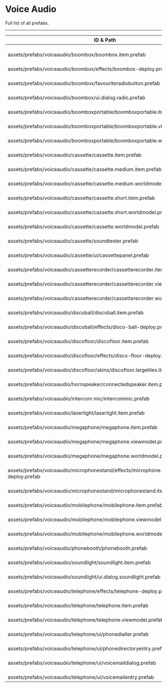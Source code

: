 # Voice Audio
Full list of all <Badge type="warning" text="44"/> prefabs.

---
| ID & Path |
| --- |
| <a href="#1374378034"><Badge id="1374378034" type="tip" text="#"/></a> <Badge type="tip" text="1374378034"/> <Badge type="info" text="ItemDefinition"/> <Badge type="info" text="ItemModDeployable"/> <Badge type="info" text="ItemBlueprint"/> <Badge type="info" text="ItemModEntity"/> <br> assets/prefabs/voiceaudio/boombox/boombox.item.prefab |
| <a href="#3361299269"><Badge id="3361299269" type="tip" text="#"/></a> <Badge type="tip" text="3361299269"/> <Badge type="info" text="Poolable"/> <Badge type="info" text="EffectRecycle"/> <Badge type="info" text="SoundPlayer"/> <br> assets/prefabs/voiceaudio/boombox/effects/boombox-deploy.prefab |
| <a href="#3479097425"><Badge id="3479097425" type="tip" text="#"/></a> <Badge type="tip" text="3479097425"/> <Badge type="info" text="Rust.UI.RustButton"/> <Badge type="info" text="UnityEngine.UI.Image"/> <Badge type="info" text="UnityEngine.UI.RectMask2D"/> <Badge type="info" text="FavouriteRadioStation"/> <br> assets/prefabs/voiceaudio/boombox/favouriteradiobutton.prefab |
| <a href="#4209359575"><Badge id="4209359575" type="tip" text="#"/></a> <Badge type="tip" text="4209359575"/> <Badge type="info" text="UnityEngine.UI.GraphicRaycaster"/> <Badge type="info" text="NeedsCursor"/> <Badge type="info" text="RadioDialog"/> <Badge type="info" text="UnityEngine.UI.Image"/> <Badge type="info" text="UIBackgroundBlur"/> <Badge type="info" text="NeedsKeyboard"/> <Badge type="info" text="UIEscapeCapture"/> <Badge type="info" text="UnityEngine.UI.CanvasScaler"/> <br> assets/prefabs/voiceaudio/boombox/ui.dialog.radio.prefab |
| <a href="#4053539696"><Badge id="4053539696" type="tip" text="#"/></a> <Badge type="tip" text="4053539696"/> <Badge type="info" text="ItemDefinition"/> <Badge type="info" text="ItemModEntity"/> <Badge type="info" text="ItemBlueprint"/> <Badge type="info" text="ItemModCassetteContainer"/> <br> assets/prefabs/voiceaudio/boomboxportable/boomboxportable.item.prefab |
| <a href="#3014691631"><Badge id="3014691631" type="tip" text="#"/></a> <Badge type="tip" text="3014691631"/> <Badge type="info" text="BaseViewModel"/> <Badge type="info" text="ViewmodelSway"/> <Badge type="info" text="ViewmodelLower"/> <Badge type="info" text="ViewmodelBob"/> <Badge type="info" text="Model"/> <Badge type="info" text="Facepunch.Skeleton"/> <Badge type="info" text="SwapKeycard"/> <br> assets/prefabs/voiceaudio/boomboxportable/boomboxportable.viewmodel.prefab |
| <a href="#3017032724"><Badge id="3017032724" type="tip" text="#"/></a> <Badge type="tip" text="3017032724"/> <Badge type="info" text="WorldModel"/> <Badge type="info" text="WorldModelOutline"/> <br> assets/prefabs/voiceaudio/boomboxportable/boomboxportable.worldmodel.prefab |
| <a href="#1877016984"><Badge id="1877016984" type="tip" text="#"/></a> <Badge type="tip" text="1877016984"/> <Badge type="info" text="ItemDefinition"/> <Badge type="info" text="ItemBlueprint"/> <Badge type="info" text="ItemModCassette"/> <br> assets/prefabs/voiceaudio/cassette/cassette.item.prefab |
| <a href="#497233490"><Badge id="497233490" type="tip" text="#"/></a> <Badge type="tip" text="497233490"/> <Badge type="info" text="ItemDefinition"/> <Badge type="info" text="ItemBlueprint"/> <Badge type="info" text="ItemModCassette"/> <br> assets/prefabs/voiceaudio/cassette/cassette.medium.item.prefab |
| <a href="#14050315"><Badge id="14050315" type="tip" text="#"/></a> <Badge type="tip" text="14050315"/> <Badge type="info" text="WorldModel"/> <Badge type="info" text="WorldModelOutline"/> <br> assets/prefabs/voiceaudio/cassette/cassette.medium.worldmodel.prefab |
| <a href="#476659629"><Badge id="476659629" type="tip" text="#"/></a> <Badge type="tip" text="476659629"/> <Badge type="info" text="ItemDefinition"/> <Badge type="info" text="ItemBlueprint"/> <Badge type="info" text="ItemModCassette"/> <br> assets/prefabs/voiceaudio/cassette/cassette.short.item.prefab |
| <a href="#2797009111"><Badge id="2797009111" type="tip" text="#"/></a> <Badge type="tip" text="2797009111"/> <Badge type="info" text="WorldModel"/> <Badge type="info" text="WorldModelOutline"/> <br> assets/prefabs/voiceaudio/cassette/cassette.short.worldmodel.prefab |
| <a href="#2112297531"><Badge id="2112297531" type="tip" text="#"/></a> <Badge type="tip" text="2112297531"/> <Badge type="info" text="WorldModel"/> <Badge type="info" text="WorldModelOutline"/> <br> assets/prefabs/voiceaudio/cassette/cassette.worldmodel.prefab |
| <a href="#1155088080"><Badge id="1155088080" type="tip" text="#"/></a> <Badge type="tip" text="1155088080"/>  <br> assets/prefabs/voiceaudio/cassette/soundtester.prefab |
| <a href="#1202870198"><Badge id="1202870198" type="tip" text="#"/></a> <Badge type="tip" text="1202870198"/> <Badge type="info" text="UnityEngine.UI.Image"/> <Badge type="info" text="UnityEngine.UI.LayoutElement"/> <Badge type="info" text="UnityEngine.UI.VerticalLayoutGroup"/> <Badge type="info" text="CassettePanel"/> <br> assets/prefabs/voiceaudio/cassette/ui/cassettepanel.prefab |
| <a href="#2147141702"><Badge id="2147141702" type="tip" text="#"/></a> <Badge type="tip" text="2147141702"/> <Badge type="info" text="ItemDefinition"/> <Badge type="info" text="ItemModEntity"/> <Badge type="info" text="ItemBlueprint"/> <Badge type="info" text="ItemModCassetteContainer"/> <br> assets/prefabs/voiceaudio/cassetterecorder/cassetterecorder.item.prefab |
| <a href="#779237736"><Badge id="779237736" type="tip" text="#"/></a> <Badge type="tip" text="779237736"/> <Badge type="info" text="BaseViewModel"/> <Badge type="info" text="ViewmodelSway"/> <Badge type="info" text="ViewmodelLower"/> <Badge type="info" text="ViewmodelBob"/> <Badge type="info" text="Model"/> <Badge type="info" text="Facepunch.Skeleton"/> <Badge type="info" text="SwapKeycard"/> <br> assets/prefabs/voiceaudio/cassetterecorder/cassetterecorder.viewmodel.prefab |
| <a href="#334494462"><Badge id="334494462" type="tip" text="#"/></a> <Badge type="tip" text="334494462"/> <Badge type="info" text="WorldModel"/> <Badge type="info" text="WorldModelOutline"/> <Badge type="info" text="ColliderInfo"/> <br> assets/prefabs/voiceaudio/cassetterecorder/cassetterecorder.worldmodel.prefab |
| <a href="#2478353437"><Badge id="2478353437" type="tip" text="#"/></a> <Badge type="tip" text="2478353437"/> <Badge type="info" text="ItemDefinition"/> <Badge type="info" text="ItemModDeployable"/> <Badge type="info" text="ItemModEntity"/> <Badge type="info" text="ItemBlueprint"/> <br> assets/prefabs/voiceaudio/discoball/discoball.item.prefab |
| <a href="#3039313912"><Badge id="3039313912" type="tip" text="#"/></a> <Badge type="tip" text="3039313912"/> <Badge type="info" text="Poolable"/> <Badge type="info" text="EffectRecycle"/> <Badge type="info" text="SoundPlayer"/> <br> assets/prefabs/voiceaudio/discoball/effects/disco-ball-deploy.prefab |
| <a href="#1820629981"><Badge id="1820629981" type="tip" text="#"/></a> <Badge type="tip" text="1820629981"/> <Badge type="info" text="ItemDefinition"/> <Badge type="info" text="ItemModDeployable"/> <Badge type="info" text="ItemBlueprint"/> <Badge type="info" text="ItemModEntity"/> <br> assets/prefabs/voiceaudio/discofloor/discofloor.item.prefab |
| <a href="#4121171399"><Badge id="4121171399" type="tip" text="#"/></a> <Badge type="tip" text="4121171399"/> <Badge type="info" text="Poolable"/> <Badge type="info" text="EffectRecycle"/> <Badge type="info" text="SoundPlayer"/> <br> assets/prefabs/voiceaudio/discofloor/effects/disco-floor-deploy.prefab |
| <a href="#1993031190"><Badge id="1993031190" type="tip" text="#"/></a> <Badge type="tip" text="1993031190"/> <Badge type="info" text="ItemDefinition"/> <Badge type="info" text="ItemModDeployable"/> <Badge type="info" text="ItemBlueprint"/> <Badge type="info" text="ItemModEntity"/> <br> assets/prefabs/voiceaudio/discofloor/skins/discofloor.largetiles.item.prefab |
| <a href="#2641542080"><Badge id="2641542080" type="tip" text="#"/></a> <Badge type="tip" text="2641542080"/> <Badge type="info" text="ItemDefinition"/> <Badge type="info" text="ItemModDeployable"/> <Badge type="info" text="ItemBlueprint"/> <Badge type="info" text="ItemModEntity"/> <br> assets/prefabs/voiceaudio/hornspeaker/connectedspeaker.item.prefab |
| <a href="#3541553911"><Badge id="3541553911" type="tip" text="#"/></a> <Badge type="tip" text="3541553911"/>  <br> assets/prefabs/voiceaudio/intercom mic/intercommic.prefab |
| <a href="#2653968210"><Badge id="2653968210" type="tip" text="#"/></a> <Badge type="tip" text="2653968210"/> <Badge type="info" text="ItemDefinition"/> <Badge type="info" text="ItemModDeployable"/> <Badge type="info" text="ItemBlueprint"/> <Badge type="info" text="ItemModEntity"/> <br> assets/prefabs/voiceaudio/laserlight/laserlight.item.prefab |
| <a href="#1667494845"><Badge id="1667494845" type="tip" text="#"/></a> <Badge type="tip" text="1667494845"/> <Badge type="info" text="ItemDefinition"/> <Badge type="info" text="ItemModEntity"/> <Badge type="info" text="ItemBlueprint"/> <Badge type="info" text="ItemModEntity"/> <br> assets/prefabs/voiceaudio/megaphone/megaphone.item.prefab |
| <a href="#618785753"><Badge id="618785753" type="tip" text="#"/></a> <Badge type="tip" text="618785753"/> <Badge type="info" text="BaseViewModel"/> <Badge type="info" text="ViewmodelBob"/> <Badge type="info" text="ViewmodelLower"/> <Badge type="info" text="ViewmodelSway"/> <Badge type="info" text="Facepunch.Skeleton"/> <Badge type="info" text="IronSights"/> <br> assets/prefabs/voiceaudio/megaphone/megaphone.viewmodel.prefab |
| <a href="#1563657887"><Badge id="1563657887" type="tip" text="#"/></a> <Badge type="tip" text="1563657887"/> <Badge type="info" text="WorldModel"/> <Badge type="info" text="WorldModelOutline"/> <Badge type="info" text="ColliderInfo"/> <br> assets/prefabs/voiceaudio/megaphone/megaphone.worldmodel.prefab |
| <a href="#1209362664"><Badge id="1209362664" type="tip" text="#"/></a> <Badge type="tip" text="1209362664"/> <Badge type="info" text="Poolable"/> <Badge type="info" text="EffectRecycle"/> <Badge type="info" text="SoundPlayer"/> <br> assets/prefabs/voiceaudio/microphonestand/effects/microphone-stand-deploy.prefab |
| <a href="#1213185119"><Badge id="1213185119" type="tip" text="#"/></a> <Badge type="tip" text="1213185119"/> <Badge type="info" text="ItemDefinition"/> <Badge type="info" text="ItemModDeployable"/> <Badge type="info" text="ItemBlueprint"/> <Badge type="info" text="ItemModEntity"/> <Badge type="info" text="ItemModChildIO"/> <br> assets/prefabs/voiceaudio/microphonestand/microphonestand.item.prefab |
| <a href="#198436897"><Badge id="198436897" type="tip" text="#"/></a> <Badge type="tip" text="198436897"/> <Badge type="info" text="ItemDefinition"/> <Badge type="info" text="ItemModEntity"/> <Badge type="info" text="ItemBlueprint"/> <Badge type="info" text="ItemModEntity"/> <Badge type="info" text="ItemModAssociatedEntityMobile"/> <br> assets/prefabs/voiceaudio/mobilephone/mobilephone.item.prefab |
| <a href="#1387117078"><Badge id="1387117078" type="tip" text="#"/></a> <Badge type="tip" text="1387117078"/> <Badge type="info" text="BaseViewModel"/> <Badge type="info" text="ViewmodelBob"/> <Badge type="info" text="ViewmodelLower"/> <Badge type="info" text="ViewmodelSway"/> <Badge type="info" text="Facepunch.Skeleton"/> <Badge type="info" text="ViewmodelAspectOffset"/> <br> assets/prefabs/voiceaudio/mobilephone/mobilephone.viewmodel.prefab |
| <a href="#213861678"><Badge id="213861678" type="tip" text="#"/></a> <Badge type="tip" text="213861678"/> <Badge type="info" text="WorldModel"/> <Badge type="info" text="WorldModelOutline"/> <Badge type="info" text="ColliderInfo"/> <br> assets/prefabs/voiceaudio/mobilephone/mobilephone.worldmodel.prefab |
| <a href="#2456018951"><Badge id="2456018951" type="tip" text="#"/></a> <Badge type="tip" text="2456018951"/>  <br> assets/prefabs/voiceaudio/phonebooth/phonebooth.prefab |
| <a href="#2277319196"><Badge id="2277319196" type="tip" text="#"/></a> <Badge type="tip" text="2277319196"/> <Badge type="info" text="ItemDefinition"/> <Badge type="info" text="ItemModDeployable"/> <Badge type="info" text="ItemBlueprint"/> <Badge type="info" text="ItemModEntity"/> <br> assets/prefabs/voiceaudio/soundlight/soundlight.item.prefab |
| <a href="#1170352936"><Badge id="1170352936" type="tip" text="#"/></a> <Badge type="tip" text="1170352936"/> <Badge type="info" text="UnityEngine.UI.GraphicRaycaster"/> <Badge type="info" text="NeedsCursor"/> <Badge type="info" text="SoundLightDialog"/> <Badge type="info" text="UnityEngine.UI.Image"/> <Badge type="info" text="UIBackgroundBlur"/> <Badge type="info" text="NeedsKeyboard"/> <Badge type="info" text="UIEscapeCapture"/> <Badge type="info" text="UnityEngine.UI.CanvasScaler"/> <br> assets/prefabs/voiceaudio/soundlight/ui.dialog.soundlight.prefab |
| <a href="#3740498291"><Badge id="3740498291" type="tip" text="#"/></a> <Badge type="tip" text="3740498291"/> <Badge type="info" text="Poolable"/> <Badge type="info" text="EffectRecycle"/> <Badge type="info" text="SoundPlayer"/> <br> assets/prefabs/voiceaudio/telephone/effects/telephone-deploy.prefab |
| <a href="#2647902200"><Badge id="2647902200" type="tip" text="#"/></a> <Badge type="tip" text="2647902200"/> <Badge type="info" text="ItemDefinition"/> <Badge type="info" text="ItemBlueprint"/> <Badge type="info" text="ItemModEntity"/> <Badge type="info" text="ItemModDeployable"/> <br> assets/prefabs/voiceaudio/telephone/telephone.item.prefab |
| <a href="#4168290902"><Badge id="4168290902" type="tip" text="#"/></a> <Badge type="tip" text="4168290902"/> <Badge type="info" text="BaseViewModel"/> <Badge type="info" text="ViewmodelBob"/> <Badge type="info" text="ViewmodelLower"/> <Badge type="info" text="ViewmodelSway"/> <Badge type="info" text="Facepunch.Skeleton"/> <Badge type="info" text="SwapKeycard"/> <Badge type="info" text="ViewmodelAspectOffset"/> <br> assets/prefabs/voiceaudio/telephone/telephone.viewmodel.prefab |
| <a href="#2383539408"><Badge id="2383539408" type="tip" text="#"/></a> <Badge type="tip" text="2383539408"/> <Badge type="info" text="UnityEngine.UI.GraphicRaycaster"/> <Badge type="info" text="NeedsCursor"/> <Badge type="info" text="PhoneDialler"/> <Badge type="info" text="UnityEngine.UI.Image"/> <Badge type="info" text="NeedsKeyboard"/> <Badge type="info" text="UIEscapeCapture"/> <Badge type="info" text="UnityEngine.UI.CanvasScaler"/> <br> assets/prefabs/voiceaudio/telephone/ui/phonedialler.prefab |
| <a href="#3514951147"><Badge id="3514951147" type="tip" text="#"/></a> <Badge type="tip" text="3514951147"/> <Badge type="info" text="PhoneDirectoryEntry"/> <br> assets/prefabs/voiceaudio/telephone/ui/phonedirectoryentry.prefab |
| <a href="#198579283"><Badge id="198579283" type="tip" text="#"/></a> <Badge type="tip" text="198579283"/> <Badge type="info" text="VoicemailDialog"/> <br> assets/prefabs/voiceaudio/telephone/ui/voicemaildialog.prefab |
| <a href="#4123491113"><Badge id="4123491113" type="tip" text="#"/></a> <Badge type="tip" text="4123491113"/> <Badge type="info" text="Rust.UI.RustButton"/> <Badge type="info" text="UnityEngine.UI.Image"/> <Badge type="info" text="UnityEngine.UI.RectMask2D"/> <Badge type="info" text="VoicemailEntry"/> <br> assets/prefabs/voiceaudio/telephone/ui/voicemailentry.prefab |
